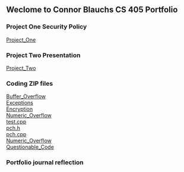## Weclome to Connor Blauchs CS 405 Portfolio


### Project One Security Policy
<a href="https://github.com/ConnorB123/connorb.github.io/blob/gh-pages/CS%20405%20Security%20Policy.docx">Project_One</a> <br />

### Project Two Presentation
<a href="https://github.com/ConnorB123/connorb.github.io/blob/gh-pages/CS%20405%20Project%20Two%20Presentation%20.pptx">Project_Two</a> <br />

### Coding ZIP files
<a href="https://github.com/ConnorB123/connorb.github.io/blob/gh-pages/Exceptions.zip">Buffer_Overflow</a> <br />
<a href="https://github.com/ConnorB123/connorb.github.io/blob/gh-pages/Exceptions.zip">Exceptions</a> <br />
<a href="https://github.com/ConnorB123/connorb.github.io/blob/gh-pages/Encryption.zip">Encryption</a> <br />
<a href="https://github.com/ConnorB123/connorb.github.io/blob/gh-pages/Numeric%20Overflow.sln">Numeric_Overflow</a> <br />
<a href="https://github.com/ConnorB123/connorb.github.io/blob/gh-pages/test.cpp">test.cpp</a> <br /> 
<a href="https://github.com/ConnorB123/connorb.github.io/blob/gh-pages/pch.h">pch.h</a>   
<a href="https://github.com/ConnorB123/connorb.github.io/blob/gh-pages/pch.cpp">pch.cpp</a> <br /> 
<a href="https://github.com/ConnorB123/connorb.github.io/blob/gh-pages/Numeric%20Overflow.sln">Numeric_Overflow</a> <br /> 
<a href="https://github.com/ConnorB123/connorb.github.io/blob/gh-pages/Questionable%20Code.zip">Questionable_Code</a> <br /> 


### Portfolio journal reflection
